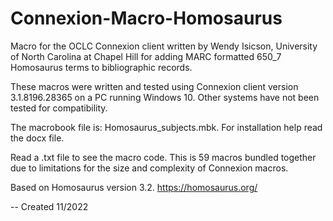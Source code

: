 # Connexion-Macro-Homosaurus

Macro for the OCLC Connexion client written by Wendy Isicson, University of North Carolina at Chapel Hill for adding MARC formatted 650_7 Homosaurus terms to bibliographic records.

These macros were written and tested using Connexion client version 3.1.8196.28365 on a PC running Windows 10.  Other systems have not been tested for compatibility. 

The macrobook file is: Homosaurus_subjects.mbk. For installation help read the docx file.  

Read a .txt file to see the macro code.  This is 59 macros bundled together due to limitations for the size and complexity of Connexion macros.


Based on Homosaurus version 3.2. https://homosaurus.org/

-- Created 11/2022

